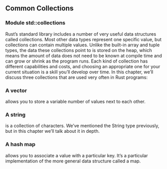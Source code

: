 ## Common Collections

### Module std::collections

Rust’s standard library includes a number of very useful data structures called collections. Most other data types represent one specific value, but collections can contain multiple values. Unlike the built-in array and tuple types, the data these collections point to is stored on the heap, which means the amount of data does not need to be known at compile time and can grow or shrink as the program runs. Each kind of collection has different capabilities and costs, and choosing an appropriate one for your current situation is a skill you’ll develop over time. In this chapter, we’ll discuss three collections that are used very often in Rust programs:

### A vector
allows you to store a variable number of values next to each other.
### A string
is a collection of characters. We’ve mentioned the String type previously, but in this chapter we’ll talk about it in depth.
### A hash map
allows you to associate a value with a particular key. It’s a particular implementation of the more general data structure called a map.
